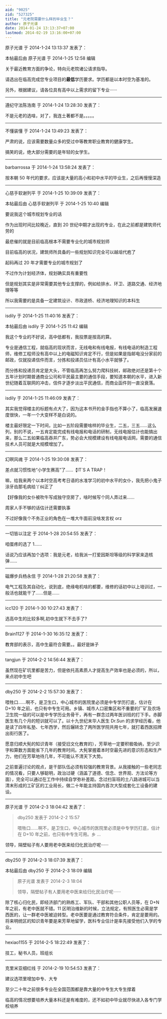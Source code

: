 ```yaml
---
aid: "9025"
zid: "527325"
title: "元老院需要什么样的毕业生？"
author: 原子光谱
date: 2014-01-24 13:13:37+07:00
lastmod: 2014-02-19 13:16:00+07:00
---
```


原子光谱 于 2014-1-24 13:13:37 发表了：

本帖最后由 原子光谱 于 2014-1-25 12:58 编辑

关于最近教育方面的争论，特向元老院诸公请求指导。

请选出在临高完成您专业项目的**最低**学历要求。学历都是以本时空为基准的。

另外，根据建议，请各位具有高中以上需求的留下专业······

---

遵纪守法陈浩南 于 2014-1-24 13:28:30 发表了：

不是元老的选啥，对了，我连土著都不是。。。。。

---

不懂装懂 于 2014-1-24 13:49:23 发表了：

严肃的说，应该需要数量众多的受过中等教育职业教育的健康学生。

搞笑的说，绝大部分需要的是年轻的女学生。

---

barbarrossa 于 2014-1-24 13:58:24 发表了：

按本朝 50 年代的要求，应该是大量的高小和初中水平的毕业生，之后再慢慢深造

---

心慈手软谢列平 于 2014-1-25 10:39:09 发表了：

本帖最后由 心慈手软谢列平 于 2014-1-25 10:40 编辑

要说我这个城市规划专业的话

作为出现时间比较晚近，直到 20 世纪中期才出现的专业，在此之前都是建筑师代劳的

最悲催的就是目前临高根本不需要专业化的城市规划师

目前临高的状况，建筑师所具备的一些规划知识完全可以越俎代庖了

起码再过 20 年才需要专业的城市规划了

不过作为计划经济体，规划确实具有重要性

但是规划其实是非常需要其他专业支撑的，例如给排水、环卫、道路交通、经济地理等等

所以我需要的是具备一定建筑设计、市政道桥、经济地理知识的本科生

---

isdily 于 2014-1-25 11:40:16 发表了：

本帖最后由 isdily 于 2014-1-25 11:42 编辑

我这个专业的不好说，高中低都有，我投票是按高的算。

专业是通信工程，就临高的现状而言，无线电和有线电报，有线电话的制造工程师，维修工程师没有高中以上的电磁知识肯定不行，但是如果是指邮电没分家前的邮政，仅就投递信件而言，分拣和投递员估计有高小水平就够了。

而分拣和投递员肯定是大头，不管临高再怎么努力爬科技树，邮政绝对还是第十个五年计划时期普通商业公司和平民最主要的通信手段，要知道本朝的水平，进入新世纪随着互联网的冲击，信件才逐步淡出平民通信，而商业函件则一直没衰落。

---

isdily 于 2014-1-25 11:46:09 发表了：

其实我觉得楼主的标题有点大了，因为这本书开的金手指也不算小了，临高发展速度很快，一年一个大变样不是白说的。

楼主最好限定一下时间，比如一五阶段需要啥样的毕业生，二五，三五……这么列，别的不说，一五肯定能完成有线电报和电话的研制，无线电报估计也能搞出来，那么二五如果临高吞并广东，势必会大规模建设有线电报电话网，需要的通信技术人员可就是大规模增加了。

---

幻暝风魂 于 2014-1-25 19:30:08 发表了：

差点就习惯性地“小学生赛高”了……【IT\`S A TRAP！

嘛，给我来两个以本时空高考考日语的水准学习的初中水平的女仆，我先把小鬼子涂牙齿那毛病给丫纠正了

【好像我的女仆被吹牛写成独守空房了，啥时候写个同人弄过来……

周家人手不够的话估计还需要执事

不过好像我个不务正业的角色在一堆大牛面前没啥发言权 orz

---

一切皆以注定 于 2014-1-28 20:54:55 发表了：

咱蛋疼的选了 1……

话说乃应该再加个选项：我是元老，给我派一打爱因斯坦等级的科学家来造核弹……

---

磁爆步兵杨永信 于 2014-1-28 21:20:58 发表了：

电气工程及其自动化，说到底，绝缘电机啥的都要，维修的话初中以上培训过，一般活也就能干了……但是……

---

icc120 于 2014-1-30 10:27:43 发表了：

选高中生的比较多啊,初中生就下不去手了?

---

Brain1127 于 2014-1-30 16:35:12 发表了：

教育部的表示，高中生最符合需要。。最好是妹子

---

tangjun 于 2014-2-2 14:56:44 发表了：

虽然现在矿坑里都是苦力，但是依托高素质人才提高生产效率也是必须的，所以，来点初中生吧

---

dby250 于 2014-2-2 15:57:30 发表了：

喂牲口……啊不，是卫生口，中心城市的医院里必须是中专学历打底，估计在 D+10 年之前，也只有中专生可用。乡镇、城市人口密集区和不重要的厂矿及农场卫生院一级的可以是中专学历业务骨干，再有一群念过两年医训班的打下手。赤脚医生有几个月的短训就可以了。以十九世纪末华人医生 Dr.Sun 的求学经历看，他是读了四年私塾、七年西学，然后辗转念了两所医学院共用七年，就打着西医招牌出街行医了。

愿意归顺大髡的知识青年（接受旧文化教育的），芳草地一定要积极吸纳，至少识字和算数方面能省下几年的教育时间。大髡掌握着本时空最先进的意识形态和生产力，他们在芳草地待几年，不可能认不清天下大势。

之前普遍讨论的观点，是干部队伍必须有较强的教育背景。从我接触的一些老同志的情况看，只要人够聪明，政治过硬（涵盖了道德、信念、世界观、方法论等方面），完全可以通过在工作中持续自学弥补差距。念过扫盲班的土八路进城可以当清末形成的工矿区的工业局长，做二十年能主持国内首次大型成套化工设备的建设。

---

原子光谱 于 2014-2-3 18:04:42 发表了：

> dby250 发表于 2014-2-2 15:57
>
> 喂牲口……啊不，是卫生口，中心城市的医院里必须是中专学历打底，估计在 D+10 年之前，也只有中专生可用。乡 ...

领导，隔壁帖子有人要用老中医来给归化民治疗呢······

---

dby250 于 2014-2-3 18:07:39 发表了：

本帖最后由 dby250 于 2014-2-3 18:09 编辑

> 原子光谱 发表于 2014-2-3 18:04
>
> 领导，隔壁帖子有人要用老中医来给归化民治疗呢······

除了核心归化民，即经济部门的熟练工、军队、干部和其他公职人员等，在 D+N 年之前，有老中医就不错。11 区明治维新的时候，立法规定，有照医生必需是学西医的，让一群老中医被迫转型。老中医要是通过教育符合条件，肯定是要用的。将来明统区的知识青年要是来芳草地留学，医科专业估计是率先接受他们入学的专业。

---

hexiao1155 于 2014-2-5 18:22:49 发表了：

技工，秘书人员，班组长

---

克里米亚细红线 于 2014-2-19 10:54:53 发表了：

建议选项里增加中专、大专

至少二十年之前很多专业在全国范围都是靠大量的中专生大专生撑着

临高的情况想要培养大量本科还是有难度的，还不如初中毕业就尽快进入各专门学校培养

---
